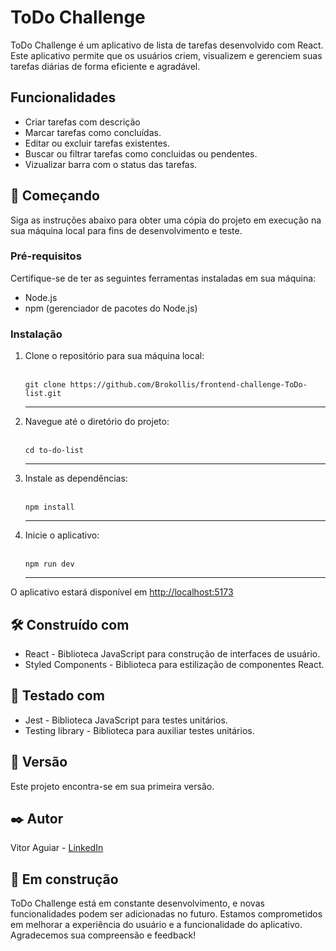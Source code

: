 <h1>ToDo Challenge</h1>

<p>ToDo Challenge é um aplicativo de lista de tarefas desenvolvido com React. Este aplicativo permite que os usuários criem, visualizem e gerenciem suas tarefas diárias de forma eficiente e agradável.</p>

<h2>Funcionalidades</h2>

<ul>
  <li>Criar tarefas com descrição </li>
  <li>Marcar tarefas como concluídas.</li>
  <li>Editar ou excluir tarefas existentes.</li>
  <li>Buscar ou filtrar tarefas como concluidas ou pendentes.</li>
  <li>Vizualizar barra com o status das tarefas.</li>
</ul>

<h2>🚀 Começando</h2>

<p>Siga as instruções abaixo para obter uma cópia do projeto em execução na sua máquina local para fins de desenvolvimento e teste.</p>

<h3>Pré-requisitos</h3>

<p>Certifique-se de ter as seguintes ferramentas instaladas em sua máquina:</p>

<ul>
  <li>Node.js</li>
  <li>npm (gerenciador de pacotes do Node.js)</li>
</ul>

<h3>Instalação</h3>

<ol>
  <li>Clone o repositório para sua máquina local:</li>
  <br>
  <pre><code>git clone https://github.com/Brokollis/frontend-challenge-ToDo-list.git</code></pre>
  <hr>
  <li>Navegue até o diretório do projeto:</li>
  <br>
  <pre><code>cd to-do-list</code></pre>
  <hr>
  <li>Instale as dependências:</li>
  <br>
  <pre><code>npm install</code></pre>
  <hr>
  <li>Inicie o aplicativo:</li>
  <br>
  <pre><code>npm run dev</code></pre>
  <hr>
</ol>

<p>O aplicativo estará disponível em <a href="http://localhost:5173">http://localhost:5173</a></p>

<h2>🛠️ Construído com</h2>

<ul>
  <li>React - Biblioteca JavaScript para construção de interfaces de usuário.</li>
  <li>Styled Components - Biblioteca para estilização de componentes React.</li>
</ul>

<h2>🧪 Testado com</h2>

<ul>
  <li>Jest - Biblioteca JavaScript para testes unitários.</li>
  <li>Testing library  - Biblioteca para auxiliar testes unitários.</li>
</ul>

<h2>📌 Versão</h2>

<p>Este projeto encontra-se em sua primeira versão.</p>

<h2>✒️ Autor</h2>

<p>Vitor Aguiar - <a href="https://www.linkedin.com/in/vitor-aguiar-ab3937192/">LinkedIn</a></p>

<h2>🚧 Em construção</h2>

<p>ToDo Challenge está em constante desenvolvimento, e novas funcionalidades podem ser adicionadas no futuro. Estamos comprometidos em melhorar a experiência do usuário e a funcionalidade do aplicativo. Agradecemos sua compreensão e feedback!</p>
